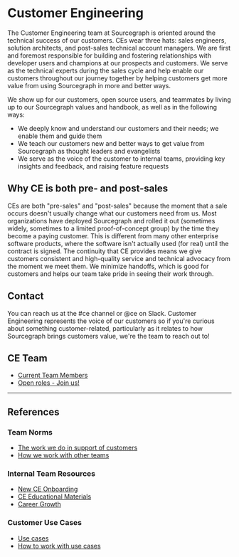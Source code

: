 # Customer Engineering

The Customer Engineering team at Sourcegraph is oriented around the technical success of our customers. CEs wear three hats: sales engineers, solution architects, and post-sales technical account managers. We are first and foremost responsible for building and fostering relationships with developer users and champions at our prospects and customers. We serve as the technical experts during the sales cycle and help enable our customers throughout our journey together by helping customers get more value from using Sourcegraph in more and better ways. 

We show up for our customers, open source users, and teammates by living up to our Sourcegraph values and handbook, as well as in the following ways:

- We deeply know and understand our customers and their needs; we enable them and guide them
- We teach our customers new and better ways to get value from Sourcegraph as thought leaders and evangelists
- We serve as the voice of the customer to internal teams, providing key insights and feedback, and raising feature requests

## Why CE is both pre- and post-sales

CEs are both "pre-sales" and "post-sales" because the moment that a sale occurs doesn't usually change what our customers need from us. Most organizations have deployed Sourcegraph and rolled it out (sometimes widely, sometimes to a limited proof-of-concept group) by the time they become a paying customer. This is different from many other enterprise software products, where the software isn't actually used (for real) until the contract is signed. The continuity that CE provides means we give customers consistent and high-quality service and technical advocacy from the moment we meet them. We minimize handoffs, which is good for customers and helps our team take pride in seeing their work through.

## Contact

You can reach us at the #ce channel or @ce on Slack. Customer Engineering represents the voice of our customers so if you're curious about something customer-related, particularly as it relates to how Sourcegraph brings customers value, we're the team to reach out to!  

## CE Team

- [Current Team Members](team/current-team-members.md)
- [Open roles - Join us!](team/open-roles.md)

---

## References
### Team Norms
- [The work we do in support of customers](process/working-with-customers.md)
- [How we work with other teams](team-culture/index.md)

### Internal Team Resources
- [New CE Onboarding](onboarding/index.md)
- [CE Educational Materials](onboarding/education.md)
- [Career Growth](career-growth/index.md)

### Customer Use Cases
- [Use cases](../../strategy-goals/strategy/index.md#use-cases)
- [How to work with use cases](../../strategy-goals/strategy/working_with_use_cases.md)
